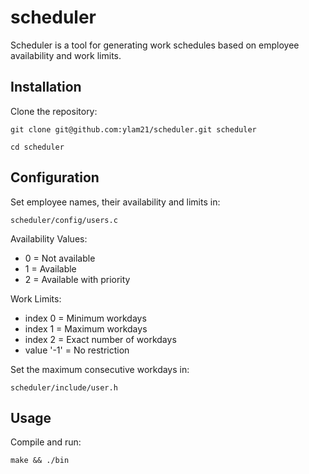 # scheduler
Scheduler is a tool for generating work schedules based on employee availability and work limits.

## Installation
Clone the repository:
```
git clone git@github.com:ylam21/scheduler.git scheduler
```
```
cd scheduler
```
## Configuration
Set employee names, their availability and limits in:
```
scheduler/config/users.c
```
Availability Values:
- 0 = Not available
- 1 = Available
- 2 = Available with priority

Work Limits:
- index 0 = Minimum workdays
- index 1 = Maximum workdays
- index 2 = Exact number of workdays
- value '-1' = No restriction

Set the maximum consecutive workdays in:
```
scheduler/include/user.h
```
## Usage
Compile and run:
```
make && ./bin
```
